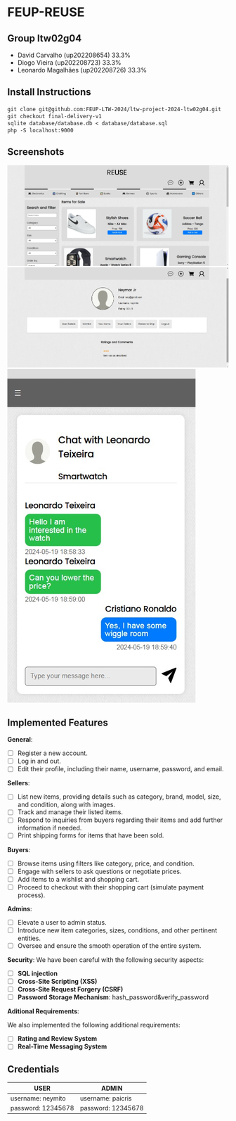 # FEUP-REUSE

## Group ltw02g04

- David Carvalho (up202208654) 33.3%
- Diogo Vieira (up202208723) 33.3%
- Leonardo Magalhães (up202208726) 33.3%

## Install Instructions

    git clone git@github.com:FEUP-LTW-2024/ltw-project-2024-ltw02g04.git
    git checkout final-delivery-v1
    sqlite database/database.db < database/database.sql
    php -S localhost:9000

## Screenshots
![screenshot](docs/others/screenshot_2.jpg)
![screenshot](docs/others/screenshot_3.jpg)
![screenshot](docs/others/screenshot_1.jpg)

## Implemented Features

**General**:

- [ ] Register a new account.
- [ ] Log in and out.
- [ ] Edit their profile, including their name, username, password, and email.

**Sellers**:

- [ ] List new items, providing details such as category, brand, model, size, and condition, along with images.
- [ ] Track and manage their listed items.
- [ ] Respond to inquiries from buyers regarding their items and add further information if needed.
- [ ] Print shipping forms for items that have been sold.

**Buyers**:

- [ ] Browse items using filters like category, price, and condition.
- [ ] Engage with sellers to ask questions or negotiate prices.
- [ ] Add items to a wishlist and shopping cart.
- [ ] Proceed to checkout with their shopping cart (simulate payment process).

**Admins**:

- [ ] Elevate a user to admin status.
- [ ] Introduce new item categories, sizes, conditions, and other pertinent entities.
- [ ] Oversee and ensure the smooth operation of the entire system.

**Security**:
We have been careful with the following security aspects:

- [ ] **SQL injection**
- [ ] **Cross-Site Scripting (XSS)**
- [ ] **Cross-Site Request Forgery (CSRF)**
- [ ] **Password Storage Mechanism**: hash_password&verify_password

**Aditional Requirements**:

We also implemented the following additional requirements:

- [ ] **Rating and Review System**
- [ ] **Real-Time Messaging System**

## Credentials

| USER | ADMIN |
| -------- | -------- |
| username: neymito   | username: paicris |
| password: 12345678  | password: 12345678 |
